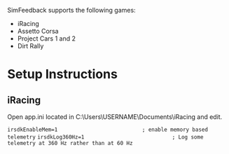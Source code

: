 SimFeedback supports the following games:

* iRacing
* Assetto Corsa
* Project Cars 1 and 2
* Dirt Rally

# Setup Instructions

## iRacing 

Open app.ini located in C:\Users\USERNAME\Documents\iRacing and edit.


`irsdkEnableMem=1                        	; enable memory based telemetry`
`irsdkLog360Hz=1                         	; Log some telemetry at 360 Hz rather than at 60 Hz`


